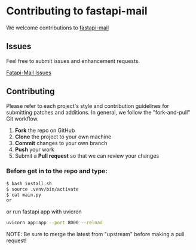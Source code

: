 Contributing to fastapi-mail
=========================================

We welcome contributions to [fastapi-mail](https://github.com/sabuhish/fastapi-mail)

Issues
------

Feel free to submit issues and enhancement requests.

[Fatapi-Mail Issues](https://github.com/sabuhish/fastapi-mail/issues)

Contributing
------------

Please refer to each project's style and contribution guidelines for submitting patches and additions. In general, we follow the "fork-and-pull" Git workflow.

 1. **Fork** the repo on GitHub
 2. **Clone** the project to your own machine
 3. **Commit** changes to your own branch
 4. **Push** your work 
 5. Submit a **Pull request** so that we can review your changes


### Before get in to the repo and type: 


```sh
$ bash install.sh   
$ source .venv/bin/activate
$ cat main.py
or

```
or run fastapi app with uvicron

```sh
uvicorn app:app --port 8000 --reload

```



NOTE: Be sure to merge the latest from "upstream" before making a pull request!
